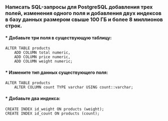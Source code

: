 ### Написать SQL-запросы для PostgreSQL добавления трех полей, изменения одного поля и добавления двух индексов в базу данных размером свыше 100 ГБ и более 8 миллионов строк.

#### * Добавьте три поля в существующую таблицу:
```postgresql
ALTER TABLE products
    ADD COLUMN total numeric,
    ADD COLUMN price numeric,
    ADD COLUMN weight numeric;
```

#### * Измените тип данных существующего поля:
```postgresql
ALTER TABLE products
    ALTER COLUMN count TYPE varchar USING count::varchar;
```

#### * Добавьте два индекса:
```postgresql
CREATE INDEX id_weight ON products (weight);
CREATE INDEX id_count ON products (count);
```